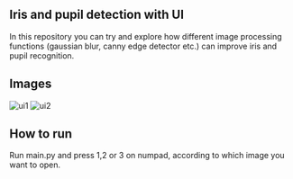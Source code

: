 ## Iris and pupil detection with UI
In this repository you can try and explore how different image processing functions (gaussian blur, canny edge detector etc.)
can improve iris and pupil recognition.

## Images
![ui1](https://user-images.githubusercontent.com/57987397/131129389-ce9f8257-4262-4bf4-9c37-96bbe885bda5.jpg)
![ui2](https://user-images.githubusercontent.com/57987397/131129419-f15db8d4-382a-4afe-8731-262710d69601.jpg)

## How to run
Run main.py and press 1,2 or 3 on numpad, according to which image you want to open.
